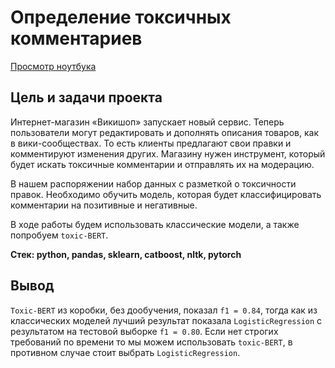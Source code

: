 #  Определение токсичных комментариев  
  
[Просмотр ноутбука](https://nbviewer.org/github/ootho/data_science/blob/main/yp_toxic_comments/toxic_comments.ipynb)  
  
## Цель и задачи проекта  
  
Интернет-магазин «Викишоп» запускает новый сервис. Теперь пользователи могут редактировать и дополнять описания товаров, как в вики-сообществах. То есть клиенты предлагают свои правки и комментируют изменения других. Магазину нужен инструмент, который будет искать токсичные комментарии и отправлять их на модерацию. 
  
В нашем распоряжении набор данных с разметкой о токсичности правок. Необходимо обучить модель, которая будет классифицировать комментарии на позитивные и негативные. 
  
В ходе работы будем использовать классические модели, а также попробуем `toxic-BERT`.  
  
**Стек: python, pandas, sklearn, catboost, nltk, pytorch**
  
## Вывод  
  
`Toxic-BERT` из коробки, без дообучения, показал `f1 = 0.84`, тогда как из классических моделей лучший результат показала `LogisticRegression` с результатом на тестовой выборке `f1 = 0.80`.  Если нет строгих требований по времени то мы можем использовать `toxic-BERT`, в противном случае стоит выбрать `LogisticRegression`.
